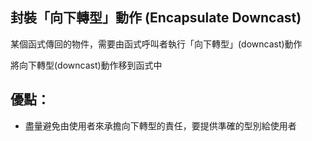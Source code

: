 ## 封裝「向下轉型」動作 (Encapsulate Downcast)

某個函式傳回的物件，需要由函式呼叫者執行「向下轉型」(downcast)動作

將向下轉型(downcast)動作移到函式中

## 優點：
* 盡量避免由使用者來承擔向下轉型的責任，要提供準確的型別給使用者




